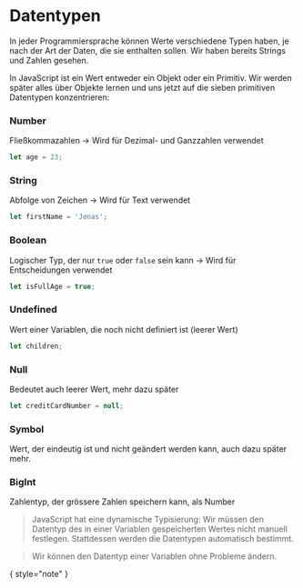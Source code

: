 # Datentypen

<show-structure depth="2" />

In jeder Programmiersprache können Werte verschiedene Typen haben, je nach der Art der Daten, die sie enthalten sollen. Wir haben bereits Strings und
Zahlen gesehen.

In JavaScript ist ein Wert entweder ein Objekt oder ein Primitiv. Wir werden später alles über Objekte lernen und uns jetzt auf die sieben primitiven
Datentypen konzentrieren:

### Number

Fließkommazahlen → Wird für Dezimal- und Ganzzahlen verwendet

```JavaScript
let age = 23;
```

### String

Abfolge von Zeichen → Wird für Text verwendet

```JavaScript
let firstName = 'Jonas';
```

### Boolean

Logischer Typ, der nur `true` oder `false` sein kann → Wird für Entscheidungen verwendet

```JavaScript
let isFullAge = true;
```

### Undefined

Wert einer Variablen, die noch nicht definiert ist (leerer Wert)

```JavaScript
let children;
```

### Null

Bedeutet auch leerer Wert, mehr dazu später

```JavaScript
let creditCardNumber = null;
```

### Symbol

Wert, der eindeutig ist und nicht geändert werden kann, auch dazu später mehr.

### BigInt

Zahlentyp, der grössere Zahlen speichern kann, als Number

> JavaScript hat eine dynamische Typisierung: Wir müssen den Datentyp des in einer Variablen gespeicherten Wertes nicht manuell festlegen. Stattdessen
> werden die Datentypen automatisch bestimmt.

> Wir können den Datentyp einer Variablen ohne Probleme ändern.

{ style="note" }